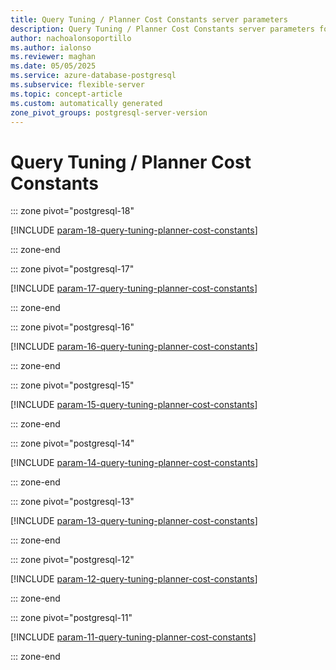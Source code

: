 ```yaml
---
title: Query Tuning / Planner Cost Constants server parameters
description: Query Tuning / Planner Cost Constants server parameters for Azure Database for PostgreSQL flexible server.
author: nachoalonsoportillo
ms.author: ialonso
ms.reviewer: maghan
ms.date: 05/05/2025
ms.service: azure-database-postgresql
ms.subservice: flexible-server
ms.topic: concept-article
ms.custom: automatically generated
zone_pivot_groups: postgresql-server-version
---
```

# Query Tuning / Planner Cost Constants


::: zone pivot="postgresql-18"

[!INCLUDE [param-18-query-tuning-planner-cost-constants](./includes/param-18-query-tuning-planner-cost-constants.md)]

::: zone-end


::: zone pivot="postgresql-17"

[!INCLUDE [param-17-query-tuning-planner-cost-constants](./includes/param-17-query-tuning-planner-cost-constants.md)]

::: zone-end


::: zone pivot="postgresql-16"

[!INCLUDE [param-16-query-tuning-planner-cost-constants](./includes/param-16-query-tuning-planner-cost-constants.md)]

::: zone-end


::: zone pivot="postgresql-15"

[!INCLUDE [param-15-query-tuning-planner-cost-constants](./includes/param-15-query-tuning-planner-cost-constants.md)]

::: zone-end


::: zone pivot="postgresql-14"

[!INCLUDE [param-14-query-tuning-planner-cost-constants](./includes/param-14-query-tuning-planner-cost-constants.md)]

::: zone-end


::: zone pivot="postgresql-13"

[!INCLUDE [param-13-query-tuning-planner-cost-constants](./includes/param-13-query-tuning-planner-cost-constants.md)]

::: zone-end


::: zone pivot="postgresql-12"

[!INCLUDE [param-12-query-tuning-planner-cost-constants](./includes/param-12-query-tuning-planner-cost-constants.md)]

::: zone-end


::: zone pivot="postgresql-11"

[!INCLUDE [param-11-query-tuning-planner-cost-constants](./includes/param-11-query-tuning-planner-cost-constants.md)]

::: zone-end


